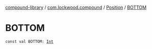 [compound-library](../../index.md) / [com.lockwood.compound](../index.md) / [Position](index.md) / [BOTTOM](./-b-o-t-t-o-m.md)

# BOTTOM

`const val BOTTOM: `[`Int`](https://kotlinlang.org/api/latest/jvm/stdlib/kotlin/-int/index.html)